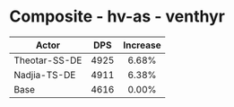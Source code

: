 # Composite - hv-as - venthyr
| Actor | DPS | Increase |
|---|:---:|:---:|
|Theotar-SS-DE|4925|6.68%|
|Nadjia-TS-DE|4911|6.38%|
|Base|4616|0.00%|
